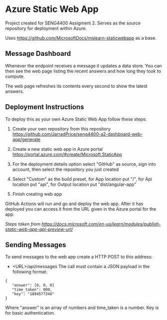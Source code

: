 # Azure Static Web App

Project created for SENG4400 Assigment 2. Serves as the source repository for deployment within Azure.

Uses <https://github.com/MicrosoftDocs/mslearn-staticwebapp> as a base. 

## Message Dashboard

Whenever the endpoint receives a message it updates a data store. You can then see the web page listing the recent answers and how long they took to compute.

The web page refreshes its contents every second to show the latest answers.

## Deployment Instructions

To deploy this as your own Azure Static Web App follow these steps:
1. Create your own repository from this repository <https://github.com/JarradPrice/seng4400-a2-dashboard-web-app/generate>

2. Create a new static web app in Azure portal <https://portal.azure.com/#create/Microsoft.StaticApp>

3. For the deployment details option select "GitHub" as source, sign into account, then select the repository you just created

4. Select "Custom" as the build preset, for App location put "/", for Api location put "api", for Output location put "dist/angular-app"

5. Finish creating web app 

GitHub Actions will run and go and deploy the web app. After it has deployed you can access it from the URL given in the Azure portal for the app.

*Steps taken from <https://docs.microsoft.com/en-us/learn/modules/publish-static-web-app-api-preview-url/>*

## Sending Messages

To send messages to the web app create a HTTP POST to this address:
- \<URL\>/api/messages
The call must contain a JSON payload in the following format:
```
{
   "answer": [0, 0, 0]
   "time_taken": 000,
   "key": "1894577348"
}
```
Where "answer" is an array of numbers and time_taken is a number. Key is for basic authentication.